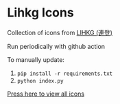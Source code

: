 # Lihkg Icons

Collection of icons from [LIHKG (連登)](https://lihkg.com/)

Run periodically with github action

To manually update:
1. `pip install -r requirements.txt`
2. `python index.py`

[Press here to view all icons](./view.md)